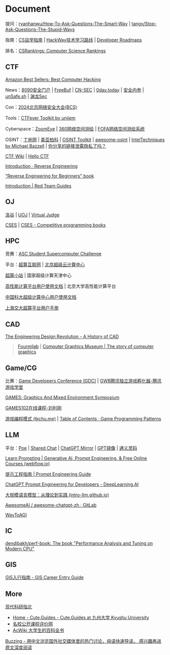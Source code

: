 # Document

提问：[ryanhanwu/How-To-Ask-Questions-The-Smart-Way](https://github.com/ryanhanwu/How-To-Ask-Questions-The-Smart-Way) | [tangx/Stop-Ask-Questions-The-Stupid-Ways](https://github.com/tangx/Stop-Ask-Questions-The-Stupid-Ways)

指南：[CS自学指南](https://csdiy.wiki/) | [HackWay技术学习路线](https://hackway.org/) | [Developer Roadmaps](https://roadmap.sh/)

排名：[CSRankings: Computer Science Rankings](https://csrankings.org/)

## CTF

[Amazon Best Sellers: Best Computer Hacking](https://www.amazon.com/gp/bestsellers/books/3648/ref=pd_zg_hrsr_books)

News：[8090安全门户](https://www.8090-sec.com/) | [FreeBuf](https://www.freebuf.com/) | [CN-SEC](https://cn-sec.com/) | [0day.today](https://cn.0day.today/) | [安全内参](https://www.secrss.com/) | [unSafe.sh](https://buaq.net/) | [渊龙Sec](https://dh.aabyss.cn/)

Con：[2024北京网络安全大会(BCS)](https://bcs.qianxin.com/)

Tools：[CTFever Toolkit by uniiem](https://ctfever.uniiem.com/)

Cyberspace：[ZoomEye](https://www.zoomeye.org/) | [360网络空间测绘](https://quake.360.net/quake/#/index) | [FOFA网络空间测绘系统](https://fofa.info/)

OSINT：[丁爸网](http://dingba.top/) | [美亚柏科](https://www.300188.cn/) | [OSINT Toolkit](https://i-intelligence.eu/resources/osint-toolkit) | [awesome-osint](https://github.com/jivoi/awesome-osint) | [IntelTechniques by Michael Bazzell](https://inteltechniques.com/index.html) | [你分享的链接泄露隐私了吗？](https://uid.ejfkdev.com/)

[CTF Wiki](https://ctf-wiki.org/) | [Hello CTF](https://hello-ctf.com/)

[Introduction · Reverse Engineering](https://0xinfection.github.io/reversing/)

["Reverse Engineering for Beginners" book](https://beginners.re/)

[Introduction | Red Team Guides](https://book.redteamguides.com/)

## OJ

[洛谷](https://www.luogu.com.cn/) | [UOJ](https://uoj.ac/) | [Virtual Judge](https://vjudge.net/)

[CSES](https://cses.fi/) | [CSES - Competitive programming books](https://cses.fi/book/index.php)

## HPC

竞赛：[ASC Student Supercomputer Challenge](http://www.asc-events.org/)

平台：[超算互联网](https://www.scnet.cn/ui/mall/) | [北京超级云计算中心](http://www.blsc.cn/)

[超算小站](https://nscc.mrzhenggang.com/) | 国家超级计算天津中心

[高性能计算平台用户使用文档](https://hpc.pku.edu.cn/_book/) | 北京大学高性能计算平台

[中国科大超级计算中心用户使用文档](https://scc.ustc.edu.cn/zlsc/user_doc/html/index.html)

[上海交大超算平台用户手册](https://docs.hpc.sjtu.edu.cn/index.html)

## CAD

[The Engineering Design Revolution - A History of CAD](https://www.shapr3d.com/blog/history-of-cad)

> [Fourmilab](https://www.fourmilab.ch/) | [Computer Graphics Museum | The story of computer graphics](https://computergraphicsmuseum.org/)

## Game/CG

比赛：[Game Developers Conference (GDC)](https://gdconf.com/) | [GWB腾讯独立游戏孵化器-腾讯游戏学堂](https://gwb.tencent.com/)

[GAMES: Graphics And Mixed Environment Symposium](https://games-cn.org/)

[GAMES102在线课程-刘利刚](http://staff.ustc.edu.cn/~lgliu/Courses/GAMES102_2020/default.html)

[游戏编程模式 (tkchu.me)](https://gpp.tkchu.me/) | [Table of Contents · Game Programming Patterns](https://gameprogrammingpatterns.com/contents.html)

## LLM

平台：[Poe](https://poe.com/) | [Shared Chat](https://sharedchat.fun/) | [ChatGPT Mirror](https://ai.44vl.cc/) | [GPT镜像](https://go.gptdsb.com/list) | [通义灵码](https://tongyi.aliyun.com/lingma/)

[Learn Prompting | Generative AI, Prompt Engineering, & Free Online Courses (webflow.io)](https://learn-prompting.webflow.io/)

[提示工程指南 | Prompt Engineering Guide](https://www.promptingguide.ai/zh)

[ChatGPT Prompt Engineering for Developers - DeepLearning.AI](https://www.deeplearning.ai/short-courses/chatgpt-prompt-engineering-for-developers/)

[大规模语言模型：从理论到实践 (intro-llm.github.io)](https://intro-llm.github.io/)

[AwesomeAI / awesome-chatgpt-zh · GitLab](https://gitlab.com/awesomeai/awesome-chatgpt-zh)

[WayToAGI](https://new.waytoagi.com/)

## IC

[dendibakh/perf-book: The book "Performance Analysis and Tuning on Modern CPU"](https://github.com/dendibakh/perf-book)

## GIS

[GIS入行指南 - GIS Career Entry Guide](https://gis-career-entry-guide.readthedocs.io/zh-cn/latest/)

## More

[现代科研指北](https://bookdown.org/yufree/sciguide/)

- [Home - Cute.Guides - Cute.Guides at 九州大学 Kyushu University](https://guides.lib.kyushu-u.ac.jp/cuteguides/home)
- [名校公开课程评价网](https://conanhujinming.github.io/comments-for-awesome-courses/)
- [AcWiki 大学生的百科全书](https://ac-wiki.github.io/AcWiKi/)

[Buzzing - 用中文浏览国外社交媒体里的热门讨论，母语快速导读， 感兴趣再进原文深度阅读](https://www.buzzing.cc/)

